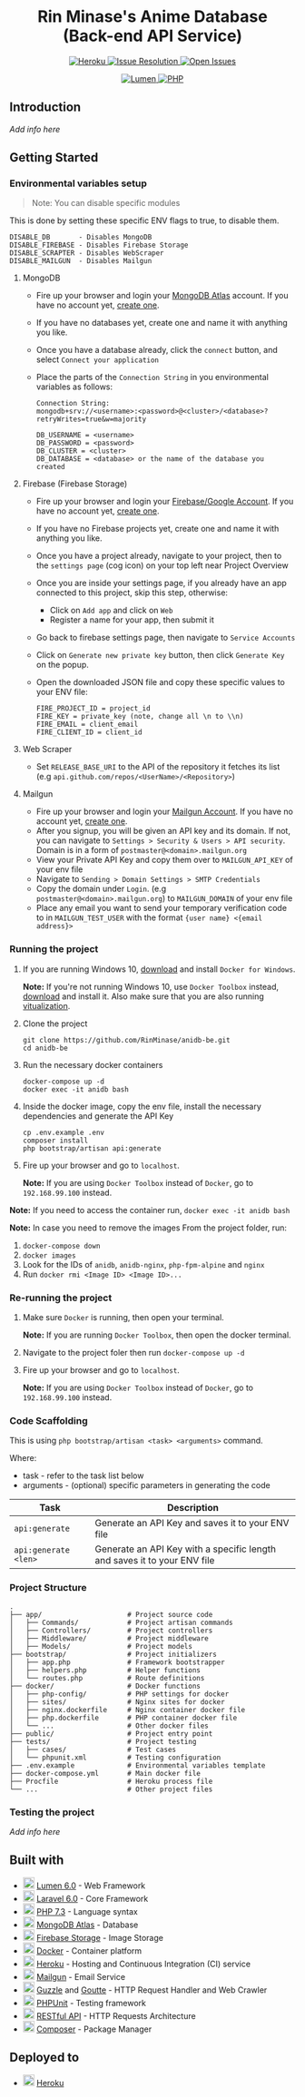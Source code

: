 <h1 align="center"> Rin Minase's Anime Database<br>(Back-end API Service) </h1>

<p align="center">
    <a href="">
        <img alt="Heroku" src="https://rin-heroku-badge.herokuapp.com/?app=rin-anidb&svg=1&root=deploy-status">
    </a>
    <a href="http://isitmaintained.com/project/RinMinase/anidb-be">
        <img alt="Issue Resolution" src="http://isitmaintained.com/badge/resolution/RinMinase/anidb-be.svg">
    </a>
    <a href="http://isitmaintained.com/project/RinMinase/anidb-be">
        <img alt="Open Issues" src="http://isitmaintained.com/badge/open/RinMinase/anidb-be.svg">
    </a>
</p>
<p align="center">
    <a href="https://lumen.laravel.com/">
        <img alt="Lumen" src="https://img.shields.io/badge/lumen-%5E6.0.2-red.svg?logo=lumen&logoColor=white">
    </a>
    <a href="https://php.net/">
        <img alt="PHP" src="https://img.shields.io/badge/php-7.3-blue.svg?logo=php&logoColor=white">
    </a>
</p>

## Introduction
_Add info here_

## Getting Started

### Environmental variables setup

> Note: You can disable specific modules

This is done by setting these specific ENV flags to true, to disable them.

```
DISABLE_DB       - Disables MongoDB
DISABLE_FIREBASE - Disables Firebase Storage
DISABLE_SCRAPTER - Disables WebScraper
DISABLE_MAILGUN  - Disables Mailgun
```

1. MongoDB
    - Fire up your browser and login your [MongoDB Atlas](https://cloud.mongodb.com/user#/atlas/login) account. If you have no account yet, [create one](https://cloud.mongodb.com/user#/atlas/register/accountProfile).
    - If you have no databases yet, create one and name it with anything you like.
    - Once you have a database already, click the `connect` button, and select `Connect your application`
    - Place the parts of the `Connection String` in you environmental variables as follows:

        ```
        Connection String:
        mongodb+srv://<username>:<password>@<cluster>/<database>?retryWrites=true&w=majority

        DB_USERNAME = <username>
        DB_PASSWORD = <password>
        DB_CLUSTER = <cluster>
        DB_DATABASE = <database> or the name of the database you created
        ```

2. Firebase (Firebase Storage)
    - Fire up your browser and login your [Firebase/Google Account](https://console.firebase.google.com). If you have no account yet, [create one](https://accounts.google.com/signup/v2/webcreateaccount?flowEntry=SignUp&flowName=GlifWebSignIn).
    - If you have no Firebase projects yet, create one and name it with anything you like.
    - Once you have a project already, navigate to your project, then to the `settings page` (cog icon) on your top left near Project Overview
    - Once you are inside your settings page, if you already have an app connected to this project, skip this step, otherwise:
        - Click on `Add app` and click on `Web`
        - Register a name for your app, then submit it
    - Go back to firebase settings page, then navigate to `Service Accounts`
    - Click on `Generate new private key` button, then click `Generate Key` on the popup.
    - Open the downloaded JSON file and copy these specific values to your ENV file:

        ```
        FIRE_PROJECT_ID = project_id
        FIRE_KEY = private_key (note, change all \n to \\n)
        FIRE_EMAIL = client_email
        FIRE_CLIENT_ID = client_id
        ```

3. Web Scraper
    - Set `RELEASE_BASE_URI` to the API of the repository it fetches its list (e.g `api.github.com/repos/<UserName>/<Repository>`)

4. Mailgun
    - Fire up your browser and login your [Mailgun Account](https://app.mailgun.com). If you have no account yet, [create one](https://signup.mailgun.com/new/signup).
    - After you signup, you will be given an API key and its domain. If not, you can navigate to `Settings > Security & Users > API security`. Domain is in a form of `postmaster@<domain>.mailgun.org`
    - View your Private API Key and copy them over to `MAILGUN_API_KEY` of your env file
    - Navigate to `Sending > Domain Settings > SMTP Credentials`
    - Copy the domain under `Login`. (e.g `postmaster@<domain>.mailgun.org`) to `MAILGUN_DOMAIN` of your env file
    - Place any email you want to send your temporary verification code to in `MAILGUN_TEST_USER` with the format `{user name} <{email address}>`

### Running the project
1. If you are running Windows 10, [download](https://download.docker.com/win/stable/Docker%20for%20Windows%20Installer.exe) and install `Docker for Windows`.

    **Note:** If you're not running Windows 10, use `Docker Toolbox` instead, [download](https://docs.docker.com/toolbox/toolbox_install_windows/#step-2-install-docker-toolbox) and install it. Also make sure that you are also running [vitualization](https://docs.docker.com/toolbox/toolbox_install_windows/#step-1-check-your-version).

2. Clone the project

    ```
    git clone https://github.com/RinMinase/anidb-be.git
    cd anidb-be
    ```

3. Run the necessary docker containers

    ```
    docker-compose up -d
    docker exec -it anidb bash
    ```

4. Inside the docker image, copy the env file, install the necessary dependencies and generate the API Key

    ```
    cp .env.example .env
    composer install
    php bootstrap/artisan api:generate
    ```

5. Fire up your browser and go to `localhost`.

    **Note:** If you are using `Docker Toolbox` instead of `Docker`, go to `192.168.99.100` instead.

**Note:**
If you need to access the container run, `docker exec -it anidb bash`

**Note:**
In case you need to remove the images
From the project folder, run:
1. `docker-compose down`
2. `docker images`
3. Look for the IDs of `anidb`, `anidb-nginx`, `php-fpm-alpine` and `nginx`
4. Run `docker rmi <Image ID> <Image ID>...`

### Re-running the project
1. Make sure `Docker` is running, then open your terminal.

    **Note:** If you are running `Docker Toolbox`, then open the docker terminal.

2. Navigate to the project foler then run `docker-compose up -d`

3. Fire up your browser and go to `localhost`.

    **Note:** If you are using `Docker Toolbox` instead of `Docker`, go to `192.168.99.100` instead.


### Code Scaffolding
This is using `php bootstrap/artisan <task> <arguments>` command.

Where:
- task - refer to the task list below
- arguments - (optional) specific parameters in generating the code

| Task                 | Description                                                              |
| -------------------- | ------------------------------------------------------------------------ |
| `api:generate`       | Generate an API Key and saves it to your ENV file                        |
| `api:generate <len>` | Generate an API Key with a specific length and saves it to your ENV file |

### Project Structure
    .
    ├── app/                     # Project source code
    │   ├── Commands/            # Project artisan commands
    │   ├── Controllers/         # Project controllers
    │   ├── Middleware/          # Project middleware
    │   ├── Models/              # Project models
    ├── bootstrap/               # Project initializers
    │   ├── app.php              # Framework bootstrapper
    │   ├── helpers.php          # Helper functions
    │   └── routes.php           # Route definitions
    ├── docker/                  # Docker functions
    │   ├── php-config/          # PHP settings for docker
    │   ├── sites/               # Nginx sites for docker
    │   ├── nginx.dockerfile     # Nginx container docker file
    │   ├── php.dockerfile       # PHP container docker file
    │   └── ...                  # Other docker files
    ├── public/                  # Project entry point
    ├── tests/                   # Project testing
    │   ├── cases/               # Test cases
    │   └── phpunit.xml          # Testing configuration
    ├── .env.example             # Environmental variables template
    ├── docker-compose.yml       # Main docker file
    ├── Procfile                 # Heroku process file
    └── ...                      # Other project files

### Testing the project
_Add info here_

## Built with
* <img width=20 height=20 src="https://lumen.laravel.com/img/favicons/favicon-32x32.png"> [Lumen 6.0](https://lumen.laravel.com/) - Web Framework
* <img width=20 height=20 src="https://laravel.com/img/favicon/favicon.ico"> [Laravel 6.0](https://laravel.com/) - Core Framework
* <img width=20 height=20 src="https://www.php.net/favicon.ico"> [PHP 7.3](https://php.net/) - Language syntax
* <img width=20 height=20 src="https://www.mongodb.com/assets/images/global/favicon.ico"> [MongoDB Atlas](https://www.mongodb.com/cloud/atlas) - Database
* <img width=20 height=20 src="https://firebase.google.com/favicon.ico"> [Firebase Storage](https://firebase.google.com/) - Image Storage
* <img width=20 height=20 src="https://www.docker.com/sites/default/files/d8/Docker-R-Logo-08-2018-Monochomatic-RGB_Moby-x1.png"> [Docker](https://www.docker.com/) - Container platform
* <img width=20 height=20 src="https://www.herokucdn.com/favicons/favicon.ico"> [Heroku](https://www.heroku.com/) - Hosting and Continuous Integration (CI) service
* <img width=20 height=20 src="https://app.mailgun.com/assets/pilot/images/favicon.png"> [Mailgun](https://www.mailgun.com/) - Email Service
* <img width=20 height=20 src="https://res.cloudinary.com/rin-minase/image/upload/v1563088072/guzzle.png"> [Guzzle](http://docs.guzzlephp.org/) and [Goutte](https://goutte.readthedocs.io/) - HTTP Request Handler and Web Crawler
* <img width=20 height=20 src="https://res.cloudinary.com/rin-minase/image/upload/v1562606888/phpunit.png"> [PHPUnit](https://phpunit.de/index.html) - Testing framework
* <img width=20 height=20 src="https://restfulapi.net/wp-content/uploads/rest.png"> [RESTful API](https://restfulapi.net/) - HTTP Requests Architecture
* <img width=20 height=20 src="https://getcomposer.org/favicon.ico"> [Composer](https://getcomposer.org/) - Package Manager
<!-- * <img width=20 height=20 src="https://www.sonarqube.org/favicon.ico"> [Codecov](https://www.sonarqube.org/) - Code Inspection and Reliability -->
<!-- * <img width=20 height=20 src="https://codecov.io/static/favicons/favicon-32x32.png"> [Codecov](https://codecov.io/) - Code Coverage -->

## Deployed to
* <img width=20 height=20 src="https://www.herokucdn.com/favicons/favicon.ico"> [Heroku](http://rin-anidb.herokuapp.com)
